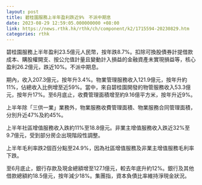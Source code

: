 ```yaml
---
layout: post
title: 碧桂園服務上半年盈利跌近9%　不派中期息
date: 2023-08-29 12:59:05.000000000 +08:00
link: https://news.rthk.hk/rthk/ch/component/k2/1715594-20230829.htm
categories: rthk
---
```


碧桂園服務上半年盈利23.5億元人民幣，按年跌8.7%。扣除可換股債券計提借款成本、購股權開支、按公允值計量且變動計入損益的金融資產未實現損益等，核心盈利26.2億元，跌近10%。不派中期息。

期內，收入207.3億元，按年升3.4%。物業管理服務收入121.9億元，按年升約11%，佔總收入比例增至近59%。當中，來自碧桂園開發的物管服務收入53.3億元，按年升17%。至6月底止，收費管理面積增至約9.16億平方米，按年升近9%。

上半年除「三供一業」業務外，物業服務收費管理面積、物業服務合同管理面積，分別升近47%及約45%。

上半年社區增值服務收入跌約11%至18.8億元。非業主增值服務收入跌近32%至9.7億元，受到部分房企出現階段性調整。

上半年毛利率跌2個百分點至24.9%，因為社區增值服務及非業主增值服務毛利率下跌。

至6月底止，銀行存款及現金總額增至127.1億元，較去年底升約12%。銀行及其他借款總額約18.5億元，按年減少18%。集團指，資本負債比率維持淨現金狀況。
